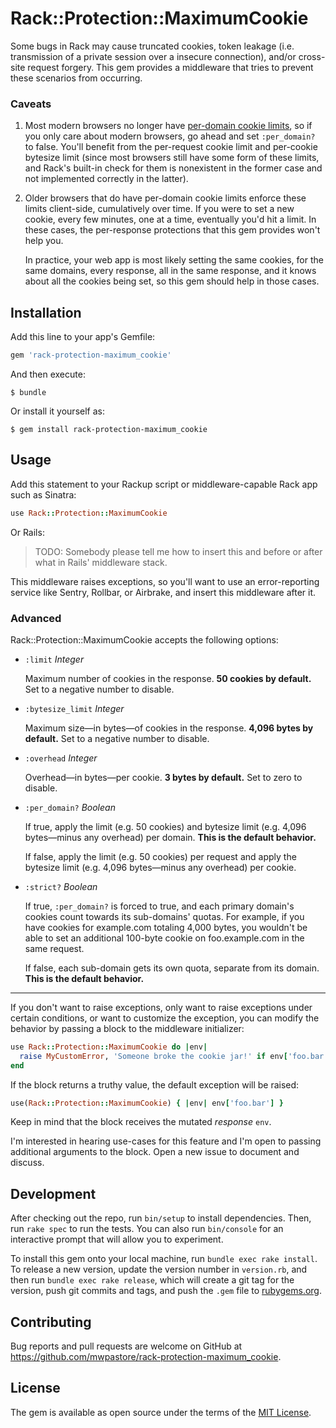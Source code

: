 # Rack::Protection::MaximumCookie

Some bugs in Rack may cause truncated cookies, token leakage (i.e. transmission
of a private session over a insecure connection), and/or cross-site request
forgery. This gem provides a middleware that tries to prevent these scenarios
from occurring.

### Caveats

1.  Most modern browsers no longer have [per-domain cookie limits][1], so if
    you only care about modern browsers, go ahead and set `:per_domain?` to
    false. You'll benefit from the per-request cookie limit and per-cookie
    bytesize limit (since most browsers still have some form of these limits,
    and Rack's built-in check for them is nonexistent in the former case and
    not implemented correctly in the latter).

2.  Older browsers that do have per-domain cookie limits enforce these limits
    client-side, cumulatively over time. If you were to set a new cookie, every
    few minutes, one at a time, eventually you'd hit a limit. In these cases,
    the per-response protections that this gem provides won't help you.

    In practice, your web app is most likely setting the same cookies, for the
    same domains, every response, all in the same response, and it knows about
    all the cookies being set, so this gem should help in those cases.

## Installation

Add this line to your app's Gemfile:

```ruby
gem 'rack-protection-maximum_cookie'
```

And then execute:

```console
$ bundle
```

Or install it yourself as:

```console
$ gem install rack-protection-maximum_cookie
```

## Usage

Add this statement to your Rackup script or middleware-capable Rack app such as
Sinatra:

```ruby
use Rack::Protection::MaximumCookie
```

Or Rails:

> TODO: Somebody please tell me how to insert this and before or after what in
> Rails' middleware stack.

This middleware raises exceptions, so you'll want to use an error-reporting
service like Sentry, Rollbar, or Airbrake, and insert this middleware after it.

### Advanced

Rack::Protection::MaximumCookie accepts the following options:

* `:limit` *Integer*

  Maximum number of cookies in the response. **50 cookies by default.** Set to
  a negative number to disable.

* `:bytesize_limit` *Integer*

  Maximum size&mdash;in bytes&mdash;of cookies in the response. **4,096 bytes
  by default.** Set to a negative number to disable.

* `:overhead` *Integer*

  Overhead&mdash;in bytes&mdash;per cookie. **3 bytes by default.** Set to zero
  to disable.

* `:per_domain?` *Boolean*

  If true, apply the limit (e.g. 50 cookies) and bytesize limit (e.g. 4,096
  bytes&mdash;minus any overhead) per domain. **This is the default behavior.**

  If false, apply the limit (e.g. 50 cookies) per request and apply the
  bytesize limit (e.g. 4,096 bytes&mdash;minus any overhead) per cookie.

* `:strict?` *Boolean*

  If true, `:per_domain?` is forced to true, and each primary domain's cookies
  count towards its sub-domains' quotas. For example, if you have cookies for
  example.com totaling 4,000 bytes, you wouldn't be able to set an additional
  100-byte cookie on foo.example.com in the same request.

  If false, each sub-domain gets its own quota, separate from its domain.
  **This is the default behavior.**

---

If you don't want to raise exceptions, only want to raise exceptions under
certain conditions, or want to customize the exception, you can modify the
behavior by passing a block to the middleware initializer:

```ruby
use Rack::Protection::MaximumCookie do |env|
  raise MyCustomError, 'Someone broke the cookie jar!' if env['foo.bar']
end
```

If the block returns a truthy value, the default exception will be raised:

```ruby
use(Rack::Protection::MaximumCookie) { |env| env['foo.bar'] }
```

Keep in mind that the block receives the mutated *response* `env`.

I'm interested in hearing use-cases for this feature and I'm open to passing
additional arguments to the block. Open a new issue to document and discuss.

## Development

After checking out the repo, run `bin/setup` to install dependencies. Then, run
`rake spec` to run the tests. You can also run `bin/console` for an interactive
prompt that will allow you to experiment.

To install this gem onto your local machine, run `bundle exec rake install`. To
release a new version, update the version number in `version.rb`, and then run
`bundle exec rake release`, which will create a git tag for the version, push
git commits and tags, and push the `.gem` file to
[rubygems.org](https://rubygems.org).

## Contributing

Bug reports and pull requests are welcome on GitHub at
https://github.com/mwpastore/rack-protection-maximum_cookie.

## License

The gem is available as open source under the terms of the [MIT
License](http://opensource.org/licenses/MIT).

[1]: http://browsercookielimits.squawky.net
